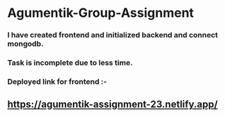 # Agumentik-Group-Assignment
### I have created frontend and initialized backend and connect mongodb.
### Task is incomplete due to less time.
### Deployed link for frontend :-
## https://agumentik-assignment-23.netlify.app/
